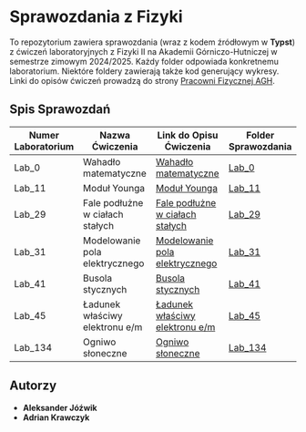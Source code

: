 # Sprawozdania z Fizyki

To repozytorium zawiera sprawozdania (wraz z kodem źródłowym w **Typst**) z ćwiczeń laboratoryjnych z Fizyki II na Akademii Górniczo-Hutniczej w semestrze zimowym 2024/2025. Każdy folder odpowiada konkretnemu laboratorium. Niektóre foldery zawierają także kod generujący wykresy. Linki do opisów ćwiczeń prowadzą do strony [Pracowni Fizycznej AGH](https://pf.agh.edu.pl/opisy-cwiczen/). 

## Spis Sprawozdań

| Numer Laboratorium | Nazwa Ćwiczenia | Link do Opisu Ćwiczenia | Folder Sprawozdania |
|---|---|---|---|
| Lab_0  | Wahadło matematyczne | [Wahadło matematyczne](https://pf.agh.edu.pl/cwiczenia/0-wahadlo-matematyczne) | [Lab_0](Lab_0) |
| Lab_11 | Moduł Younga | [Moduł Younga](https://pf.agh.edu.pl/cwiczenia/11-modul-younga) | [Lab_11](Lab_11) |
| Lab_29 | Fale podłużne w ciałach stałych | [Fale podłużne w ciałach stałych](https://pf.agh.edu.pl/cwiczenia/29-fale-podluzne-w-cialach-stalych) | [Lab_29](Lab_29) |
| Lab_31 | Modelowanie pola elektrycznego | [Modelowanie pola elektrycznego](https://pf.agh.edu.pl/cwiczenia/31-modelowanie-pola-elektrycznego) | [Lab_31](Lab_31) |
| Lab_41 | Busola stycznych | [Busola stycznych](https://pf.agh.edu.pl/cwiczenia/41-busola-stycznych) | [Lab_41](Lab_41) |
| Lab_45 | Ładunek właściwy elektronu e/m | [Ładunek właściwy elektronu e/m](https://pf.agh.edu.pl/cwiczenia/45-ladunek-wlasciwy-elektronu-e/m) | [Lab_45](Lab_45) |
| Lab_134| Ogniwo słoneczne | [Ogniwo słoneczne](https://pf.agh.edu.pl/cwiczenia/134-ogniwo-sloneczne) | [Lab_134](Lab_134) |

## Autorzy
<ul>
<li><b>Aleksander Jóźwik</b></li>
<li><b>Adrian Krawczyk</b></li>
</ul>
